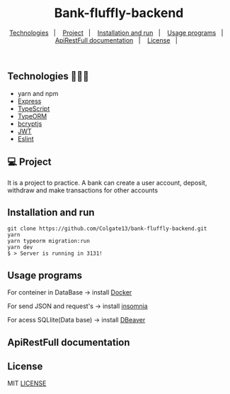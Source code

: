 <h1 align="center">Bank-fluffly-backend</h1>

<p align="center">
  <a href="#technologies-">Technologies</a>&nbsp;&nbsp;&nbsp;|&nbsp;&nbsp;&nbsp;
  <a href="#-Project">Project</a>&nbsp;&nbsp;&nbsp;|&nbsp;&nbsp;&nbsp;
  <a href="#installation-and-run">Installation and run</a>&nbsp;&nbsp;&nbsp;|&nbsp;&nbsp;&nbsp;
  <a href="#usage-programs">Usage programs</a>&nbsp;&nbsp;&nbsp;|&nbsp;&nbsp;&nbsp;
  <a href="#apirestfull-documentation">ApiRestFull documentation</a>&nbsp;&nbsp;&nbsp;|&nbsp;&nbsp;&nbsp;
  <a href="#license">License</a>&nbsp;&nbsp;&nbsp;|&nbsp;&nbsp;&nbsp;

</p>

<br>

## Technologies 🐱‍🏍🎂
- yarn and npm
- [Express](https://expressjs.com/pt-br/)
- [TypeScript](https://www.typescriptlang.org/)
- [TypeORM](https://typeorm.io/#/)
- [bcryptjs](https://preview.npmjs.com/package/bcryptjs/v/1.0.1)
- [JWT](https://jwt.io/)
- [Eslint](https://eslint.org/)



## 💻 Project

It is a project to practice. A bank can create a user account, deposit, withdraw and make transactions for other accounts
## Installation and run

```yarn 
git clone https://github.com/Colgate13/bank-fluffly-backend.git
yarn 
yarn typeorm migration:run
yarn dev
$ > Server is running in 3131!
```

## Usage programs

For conteiner in DataBase -> install   [Docker](https://www.docker.com/)

For send JSON and request's ->  install  [insomnia](https://insomnia.rest/)

For acess SQLlite(Data base) -> install  [DBeaver](https://dbeaver.io/)


## ApiRestFull documentation 


## License

MIT [LICENSE](LICENSE.md)
